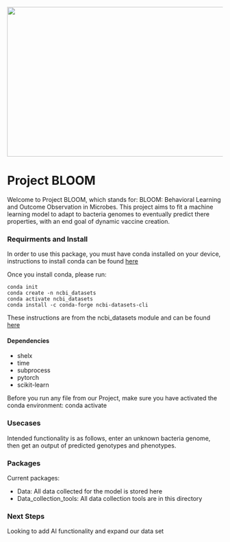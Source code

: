 <p align="center">
  <img src="https://github.com/user-attachments/assets/38ccf23a-e86d-4198-a066-f6f2f83f1a16" height="350" width="900" />
</p>


# Project BLOOM

Welcome to Project BLOOM, which stands for: BLOOM: Behavioral Learning and Outcome Observation in Microbes. This project aims to fit a machine learning model to adapt to bacteria genomes to eventually predict there properties, with an end goal of dynamic vaccine creation.

### Requirments and Install
In order to use this package, you must have conda installed on your device, instructions to install conda can be found [here](https://docs.anaconda.com/anaconda/install/) 

Once you install conda, please run:
```shell
conda init
conda create -n ncbi_datasets
conda activate ncbi_datasets
conda install -c conda-forge ncbi-datasets-cli 
```
These instructions are from the ncbi_datasets module and can be found [here](https://www.ncbi.nlm.nih.gov/datasets/docs/v2/download-and-install/)

#### Dependencies
- shelx
- time
- subprocess
- pytorch
- scikit-learn

Before you run any file from our Project, make sure you have activated the conda environment: conda activate

### Usecases
Intended functionality is as follows, enter an unknown bacteria genome, then get an output of predicted genotypes and phenotypes.

### Packages
Current packages:
- Data: All data collected for the model is stored here
- Data_collection_tools: All data collection tools are in this directory
### Next Steps
Looking to add AI functionality and expand our data set


